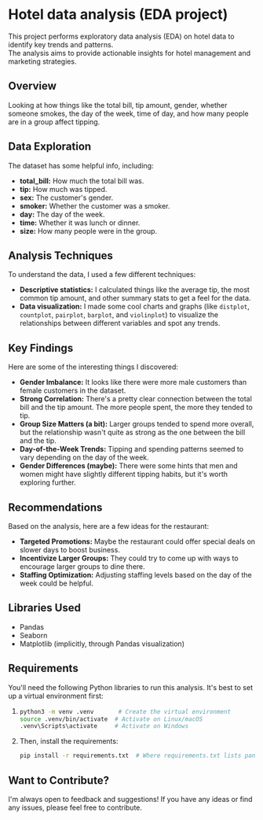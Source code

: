 # Hotel data analysis (EDA project)
This project performs exploratory data analysis (EDA) on hotel data to identify key trends and patterns.  
The analysis aims to provide actionable insights for hotel management and marketing strategies.
## Overview

Looking at how things like the total bill, tip amount, gender, whether someone smokes, the day of the week, time of day, and how many people are in a group affect tipping.

## Data Exploration

The dataset has some helpful info, including:

*   **total_bill:** How much the total bill was.
*   **tip:** How much was tipped.
*   **sex:** The customer's gender.
*   **smoker:** Whether the customer was a smoker.
*   **day:** The day of the week.
*   **time:** Whether it was lunch or dinner.
*   **size:** How many people were in the group.

## Analysis Techniques

To understand the data, I used a few different techniques:

*   **Descriptive statistics:** I calculated things like the average tip, the most common tip amount, and other summary stats to get a feel for the data.
*   **Data visualization:** I made some cool charts and graphs (like `distplot`, `countplot`, `pairplot`, `barplot`, and `violinplot`) to visualize the relationships between different variables and spot any trends.

## Key Findings

Here are some of the interesting things I discovered:

*   **Gender Imbalance:** It looks like there were more male customers than female customers in the dataset.
*   **Strong Correlation:** There's a pretty clear connection between the total bill and the tip amount. The more people spent, the more they tended to tip.
*   **Group Size Matters (a bit):** Larger groups tended to spend more overall, but the relationship wasn't quite as strong as the one between the bill and the tip.
*   **Day-of-the-Week Trends:** Tipping and spending patterns seemed to vary depending on the day of the week.
*   **Gender Differences (maybe):** There were some hints that men and women might have slightly different tipping habits, but it's worth exploring further.

## Recommendations

Based on the analysis, here are a few ideas for the restaurant:

*   **Targeted Promotions:** Maybe the restaurant could offer special deals on slower days to boost business.
*   **Incentivize Larger Groups:** They could try to come up with ways to encourage larger groups to dine there.
*   **Staffing Optimization:** Adjusting staffing levels based on the day of the week could be helpful.

## Libraries Used

*   Pandas
*   Seaborn
*   Matplotlib (implicitly, through Pandas visualization)

## Requirements

You'll need the following Python libraries to run this analysis.  It's best to set up a virtual environment first:

1.  ```bash
    python3 -m venv .venv       # Create the virtual environment
    source .venv/bin/activate  # Activate on Linux/macOS
    .venv\Scripts\activate     # Activate on Windows
    ```

2.  Then, install the requirements:

    ```bash
    pip install -r requirements.txt  # Where requirements.txt lists pandas, seaborn, matplotlib
    ```

## Want to Contribute?

I'm always open to feedback and suggestions! If you have any ideas or find any issues, please feel free to contribute.
